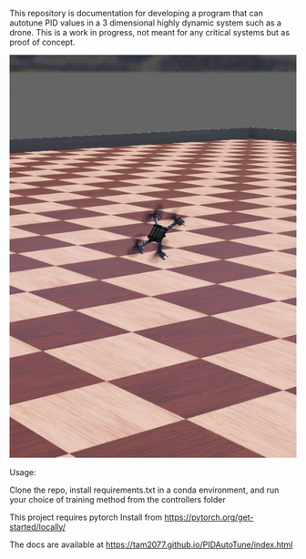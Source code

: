 This repository is documentation for developing a program that can autotune PID values in a 3 dimensional highly dynamic system such as a drone.
This is a work in progress, not meant for any critical systems but as proof of concept.

![Drone Image](https://raw.githubusercontent.com/tam2077/PIDAutoTune/main/drone.png)

Usage:

Clone the repo, install requirements.txt in a conda environment, and run your choice of training method from the controllers folder

This project requires pytorch
Install from https://pytorch.org/get-started/locally/

The docs are available at
https://tam2077.github.io/PIDAutoTune/index.html
